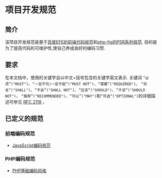 # 项目开发规范
## 简介
该项目开发规范是基于[百度EFE的前端代码规范](https://github.com/ecomfe/spec)和[php-fig的PSR系列规范](http://www.php-fig.org/psr/).
目的是为了提高代码的可维护性,使自己养成良好的编码习惯.

## 要求
在本文档中，使用的关键字会以中文+括号包含的关键字英文表示.
关键词 `“必须”("MUST")`、`“一定不可/一定不能”("MUST NOT")`、`“需要”("REQUIRED")`、
`“将会”("SHALL")`、`“不会”("SHALL NOT")`、`“应该”("SHOULD")`、`“不该”("SHOULD NOT")`、
`“推荐”("RECOMMENDED")`、`“可以”("MAY")`和`”可选“("OPTIONAL")`的详细描述可参见 [RFC 2119](http://www.ietf.org/rfc/rfc2119.txt) 。

## 已定义的规范

### 前端编码规范

- [JavaScript编码规范](javascript-style.md)

### PHP编码规范

- [PHP基础编码风格](/php-psr-1.md)